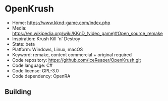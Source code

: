 # OpenKrush

- Home: https://www.kknd-game.com/index.php
- Media: https://en.wikipedia.org/wiki/KKnD_(video_game)#Open_source_remake
- Inspiration: Krush Kill 'n' Destroy
- State: beta
- Platform: Windows, Linux, macOS
- Keyword: remake, content commercial + original required
- Code repository: https://github.com/IceReaper/OpenKrush.git
- Code language: C#
- Code license: GPL-3.0
- Code dependency: OpenRA

## Building
